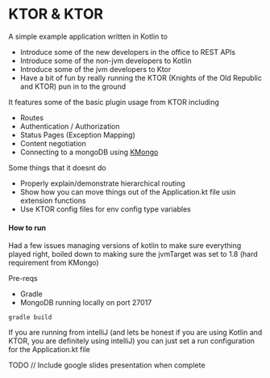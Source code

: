 # KTOR & KTOR

A simple example application written in Kotlin to 

- Introduce some of the new developers in the office to REST APIs
- Introduce some of the non-jvm developers to Kotlin
- Introduce some of the jvm developers to Ktor
- Have a bit of fun by really running the KTOR (Knights of the Old Republic and KTOR) pun in to the ground

It features some of the basic plugin usage from KTOR including

- Routes
- Authentication / Authorization
- Status Pages (Exception Mapping)
- Content negotiation
- Connecting to a mongoDB using [KMongo](https://litote.org/kmongo/)

Some things that it doesnt do

- Properly explain/demonstrate hierarchical routing
- Show how you can move things out of the Application.kt file usin extension functions
- Use KTOR config files for env config type variables

#### How to run

Had a few issues managing versions of kotlin to make sure everything played right, boiled down to making sure the jvmTarget
was set to 1.8 (hard requirement from KMongo)

Pre-reqs
* Gradle
* MongoDB running locally on port 27017

`gradle build`

If you are running from intelliJ (and lets be honest if you are using Kotlin and KTOR, 
you are definitely using intelliJ) you can just set a run configuration for the Application.kt file


TODO // Include google slides presentation when complete